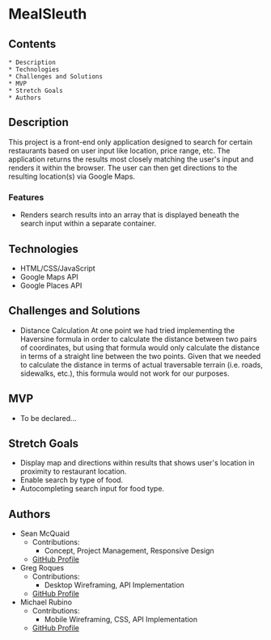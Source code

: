 # MealSleuth

## Contents
    * Description
    * Technologies
    * Challenges and Solutions
    * MVP
    * Stretch Goals
    * Authors

## Description
This project is a front-end only application designed to search for certain restaurants based on user input like location, price range, etc. The application returns the results most closely matching the user's input and renders it within the browser. The user can then get directions to the resulting location(s) via Google Maps.

### Features
* Renders search results into an array that is displayed beneath the search input within a separate container.

## Technologies
* HTML/CSS/JavaScript
* Google Maps API
* Google Places API

## Challenges and Solutions
* Distance Calculation
     At one point we had tried implementing the Haversine formula in order to calculate the distance between two pairs of coordinates, but using that formula would only calculate the distance in terms of a straight line between the two points. Given that we needed to calculate the distance in terms of actual traversable terrain (i.e. roads, sidewalks, etc.), this formula would not work for our purposes.

## MVP
* To be declared...

## Stretch Goals
* Display map and directions within results that shows user's location in proximity to restaurant location.
* Enable search by type of food.
* Autocompleting search input for food type.

## Authors
* Sean McQuaid
    * Contributions:
        * Concept, Project Management, Responsive Design
    * [GitHub Profile](https://github.com/seanmcquaid)
* Greg Roques
    * Contributions:
        * Desktop Wireframing, API Implementation
    * [GitHub Profile](https://github.com/GregRoques)
* Michael Rubino
    * Contributions:
        * Mobile Wireframing, CSS, API Implementation
    * [GitHub Profile](https://github.com/rubinoAM)